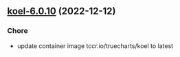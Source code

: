 

## [koel-6.0.10](https://github.com/truecharts/charts/compare/koel-6.0.9...koel-6.0.10) (2022-12-12)

### Chore

- update container image tccr.io/truecharts/koel to latest
  
  